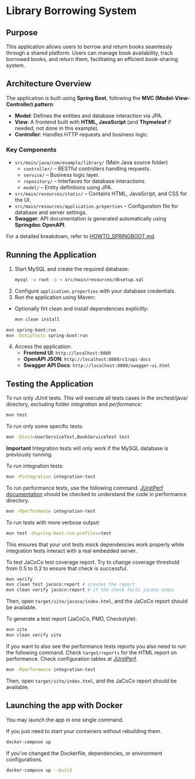 # Library Borrowing System

## Purpose
This application allows users to borrow and return books seamlessly through a shared platform. Users can manage book availability, track borrowed books, and return them, facilitating an efficient book-sharing system.

## Architecture Overview
The application is built using **Spring Boot**, following the **MVC (Model-View-Controller) pattern**:
- **Model**: Defines the entities and database interaction via JPA.
- **View**: A frontend built with **HTML, JavaScript** (and **Thymeleaf** if needed, not done in this example).
- **Controller**: Handles HTTP requests and business logic.

### Key Components
- `src/main/java/com/example/library/` (Main Java source folder)
  - `controller/` – RESTful controllers handling requests.
  - `service/` – Business logic layer.
  - `repository/` – Interfaces for database interactions.
  - `model/` – Entity definitions using JPA.
- `src/main/resources/static/` – Contains HTML, JavaScript, and CSS for the UI.
- `src/main/resources/application.properties` – Configuration file for database and server settings.
- **Swagger**: API documentation is generated automatically using **Springdoc OpenAPI**.

For a detailed breakdown, refer to [HOWTO_SPRINGBOOT.md](HOWTO_SPRINGBOOT.md).

## Running the Application
1. Start MySQL and create the required database:
   ```sh
   mysql -u root -p < src/main/resources/dbsetup.sql
   ```
2. Configure `application.properties` with your database credentials.
3. Run the application using Maven:
  - Optionally firt clean and install dependencies explicitly:
    ```sh
    mvn clean install
    ```
   ```sh
   mvn spring-boot:run
   mvn -DskipTests spring-boot:run
   ```
4. Access the application:
   - **Frontend UI**: `http://localhost:8080`
   - **OpenAPI JSON**: `http://localhost:8080/v3/api-docs`
   - **Swagger API Docs**: `http://localhost:8080/swagger-ui.html`

## Testing the Application
To run only JUnit tests. This will execute all tests cases in the src/test/java/ directory, excluding folder *integration* and *performance*:

```sh
mvn test
```
To run only some specific tests:
```sh
mvn -Dtest=UserServiceTest,BookServiceTest test
```

**Important** Integration tests will only work if the MySQL database is previously running.

To run integration tests:
```sh
mvn -Pintegration integration-test
```

To run performance tests, use the following command. [JUnitPerf documentation](https://noconnor.github.io/JUnitPerf/docs/junit5.html) should be checked to understand the code in performance directory.  
```sh
mvn -Pperformance integration-test
```

To run tests with more verbose output:
```sh
mvn test -Dspring-boot.run.profiles=test
```
This ensures that your unit tests mock dependencies work properly while integration tests interact with a real embedded server.

To test JaCoCo test coverage report. Try to change coverage threshold from 0.5 to 0.2 to ensure that check is successful. 
```sh
mvn verify
mvn clean test jacoco:report # creates the report
mvn clean verify jacoco:report # if the check fails jacoco stops
```
Then, open `target/site/jacoco/index.html`, and the JaCoCo report should be available.

To generate a test report (JaCoCo, PMD, Checkstyle):
```sh
mvn site
mvn clean verify site
```

If you want to also see the performance tests reports you also need to run the following command. Check `target/reports` for the HTML report on performance. Check configuration tables at [JUnitPerf](https://github.com/noconnor/JUnitPerf).
```sh
mvn -Pperformance integration-test
```

Then, open `target/site/index.html`, and the JaCoCo report should be available.

## Launching the app with Docker
You may launch the app in one single command.

If you just need to start your containers without rebuilding them.
```sh
docker-compose up	
```
If you've changed the Dockerfile, dependencies, or environment configurations.
```sh
docker-compose up --build	
```

